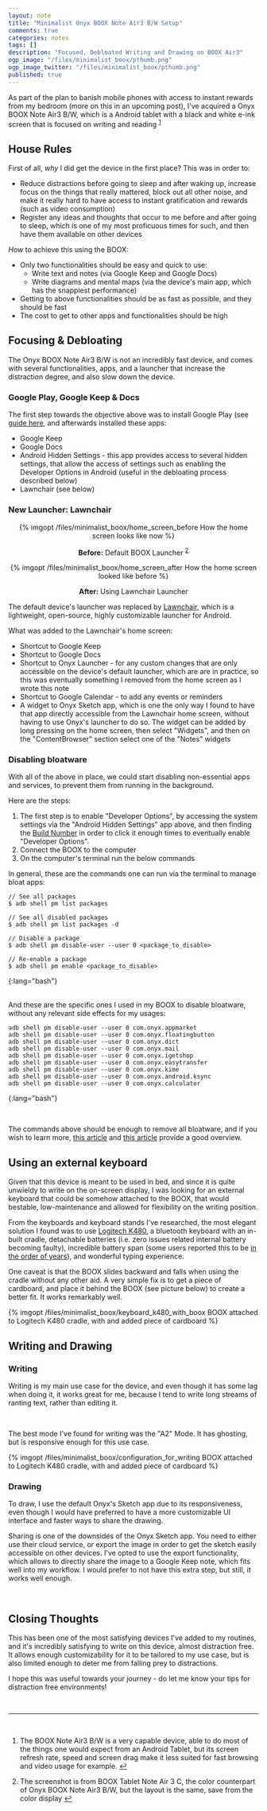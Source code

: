```yaml
---
layout: note
title: "Minimalist Onyx BOOX Note Air3 B/W Setup"
comments: true
categories: notes
tags: []
description: "Focused, Debloated Writing and Drawing on BOOX Air3"
ogp_image: "/files/minimalist_boox/pthumb.png"
ogp_image_twitter: "/files/minimalist_boox/pthumb.png"
published: true
---
```


As part of the plan to banish mobile phones with access to instant rewards from my bedroom (more on this in an upcoming post), I've acquired a Onyx BOOX Note Air3 B/W, which is a Android tablet with a black and white e-ink screen that is focused on writing and reading <sup id="fnref:1"><a href="#fn:1" rel="footnote">1</a></sup>

## House Rules

First of all, *why* I did get the device in the first place? This was in order to:

- Reduce distractions before going to sleep and after waking up, increase focus on the things that really mattered, block out all other noise, and make it really hard to have access to instant gratification and rewards (such as video consumption)
- Register any ideas and thoughts that occur to me before and after going to sleep, which is one of my most proficuous times for such, and then have them available on other devices

*How* to achieve this using the BOOX:

- Only two functionalities should be easy and quick to use:
  - Write text and notes (via Google Keep and Google Docs)
  - Write diagrams and mental maps (via the device's main app, which has the snappiest performance)
- Getting to above functionalities should be as fast as possible, and they should be fast
- The cost to get to other apps and functionalities should be high

## Focusing & Debloating

The Onyx BOOX Note Air3 B/W is not an incredibly fast device, and comes with several functionalities, apps, and a launcher that increase the distraction degree, and also slow down the device.

### Google Play, Google Keep & Docs

The first step towards the objective above was to install Google Play (see [guide here](https://help.boox.com/hc/en-us/articles/8569260963732-Google-Play-Store), and afterwards installed these apps:

- Google Keep
- Google Docs
- Android Hidden Settings - this app provides access to several hidden settings, that allow the access of settings such as enabling the Developer Options in Android (useful in the debloating process described below)
- Lawnchair (see below)

### New Launcher: Lawnchair

<center>
<div class="video-media-caption-wrapper-two"><div class="video-wrapper-two">
   {% imgopt /files/minimalist_boox/home_screen_before How the home screen looks like now %}</div>
 <p class="media-caption media-caption-two"><b>Before:</b> Default BOOX Launcher <sup id="fnref:2"><a href="#fn:2" rel="footnote">2</a></sup> </p>
</div>
<div class="video-media-caption-wrapper-two"> <div class="video-wrapper-two">
	{% imgopt /files/minimalist_boox/home_screen_after How the home screen looked like before %}</div>
 <p class="media-caption media-caption-two"><b>After:</b> Using Lawnchair Launcher<br class="video-br-end"/></p>
</div>
</center>

The default device's launcher was replaced by [Lawnchair](https://lawnchair.app/), which is a lightweight, open-source, highly customizable launcher for Android.

What was added to the Lawnchair's home screen:

- Shortcut to Google Keep
- Shortcut to Google Docs
- Shortcut to Onyx Launcher - for any custom changes that are only accessible on the device's default launcher, which are are in practice, so this was eventually something I removed from the home screen as I wrote this note
- Shortcut to Google Calendar - to add any events or reminders
- A widget to Onyx Sketch app, which is one the only way I found to have that app directly accessible from the Lawnchair home screen, without having to use Onyx's launcher to do so. The widget can be added by long pressing on the home screen, then select "Widgets", and then on the "ContentBrowser" section select one of the "Notes" widgets


### Disabling bloatware

With all of the above in place, we could start disabling non-essential apps and services, to prevent them from running in the background.

Here are the steps:

1. The first step is to enable "Developer Options", by accessing the system settings via the "Android Hidden Settings" app above, and then finding the [Build Number](https://developer.android.com/studio/debug/dev-options) in order to click it enough times to eventually enable "Developer Options".
2. Connect the BOOX to the computer
3. On the computer's terminal run the below commands

In general, these are the commands one can run via the terminal to manage bloat apps:

~~~
// See all packages
$ adb shell pm list packages

// See all disabled packages
$ adb shell pm list packages -d

// Disable a package
$ adb shell pm disable-user --user 0 <package_to_disable>

// Re-enable a package
$ adb shell pm enable <package_to_disable>
~~~
{:lang="bash"}

<br/>
And these are the specific ones I used in my BOOX to disable bloatware, without any relevant side effects for my usages:

~~~
adb shell pm disable-user --user 0 com.onyx.appmarket
adb shell pm disable-user --user 0 com.onyx.floatingbutton
adb shell pm disable-user --user 0 com.onyx.dict
adb shell pm disable-user --user 0 com.onyx.mail
adb shell pm disable-user --user 0 com.onyx.igetshop
adb shell pm disable-user --user 0 com.onyx.easytransfer
adb shell pm disable-user --user 0 com.onyx.kime
adb shell pm disable-user --user 0 com.onyx.android.ksync
adb shell pm disable-user --user 0 com.onyx.calculator
~~~
{:lang="bash"}

<br/>

The commands above should be enough to remove all bloatware, and if you wish to learn more, [this article](https://www.kaspersky.co.uk/blog/how-to-disable-and-remove-android-bloatware/26993/) and [this article](https://digitaluncoded.com/cpu-usage-android) provide a good overview.

## Using an external keyboard

Given that this device is meant to be used in bed, and since it is quite unwieldy to write on the on-screen display, I was looking for an external keyboard that could be somehow attached to the BOOX, that would bestable, low-maintenance and allowed for flexibility on the writing position.

From the keyboards and keyboard stands I've researched, the most elegant solution I found was to use [Logitech K480](https://www.logitech.com/en-gb/products/keyboards/k480-multi-device-wireless.html), a bluetooth keyboard with an in-built cradle, detachable batteries (i.e. zero issues related internal battery becoming faulty), incredible battery span (some users reported this to be [in the order of years](https://www.youtube.com/watch?v=EoH2bXoNEE0)), and wonderful typing experience.

One caveat is that the BOOX slides backward and falls when using the cradle without any other aid. A very simple fix is to get a piece of cardboard, and place it behind the BOOX (see picture below) to create a better fit. It works remarkably well.

{% imgopt /files/minimalist_boox/keyboard_k480_with_boox BOOX attached to Logitech K480 cradle, with and added piece of cardboard %}
<br/>

## Writing and Drawing

### Writing

Writing is my main use case for the device, and even though it has some lag when doing it, it works great for me, because I tend to write long streams of ranting text, rather than editing it.

<div>
	<div class="youtube-player" data-id="bYENTrabzXw" data-thumbsize="1"/>
</div>
<br/>

The best mode I've found for writing was the "A2" Mode. It has ghosting, but is responsive enough for this use case.

{% imgopt /files/minimalist_boox/configuration_for_writing BOOX attached to Logitech K480 cradle, with and added piece of cardboard %}
<br/>

### Drawing

To draw, I use the default Onyx's Sketch app due to its responsiveness, even though I would have preferred to have a more customizable UI interface and faster ways to share the drawing.

Sharing is one of the downsides of the Onyx Sketch app. You need to either use their cloud service, or export the image in order to get the sketch easily accessible on other devices. I've opted to use the export functionality, which allows to directly share the image to a Google Keep note, which fits well into my workflow. I would prefer to not have this extra step, but still, it works well enough.

<div>
	<div class="youtube-player" data-id="iW3IZ9MnFL8" data-thumbsize="1"/>
</div>
<br/>

## Closing Thoughts

This has been one of the most satisfying devices I've added to my routines, and it's incredibly satisfying to write on this device, almost distraction free. It allows enough customizability for it to be tailored to my use case, but is also limited enough to deter me from falling prey to distractions.

I hope this was useful towards your journey - do let me know your tips for distraction free environments!

<br/>
<hr/>
<br/>

<div class="footnotes">

  <ol>
	<li id="fn:1">
  	<p>The BOOX Note Air3 B/W is a very capable device, able to do most of the things one would expect from an Android Tablet, but its screen refresh rate, speed and screen drag make it less suited for fast browsing and video usage for example. <a href="#fnref:1" rel="reference">↩</a></p>
	</li>
	<li id="fn:2">
  	<p>The screenshot is from BOOX Tablet Note Air 3 C, the color counterpart of Onyx BOOX Note Air3 B/W, but the layout is the same, save from the color display <a href="#fnref:2" rel="reference">↩</a></p>
	</li>
    
  </ol>
</div>
